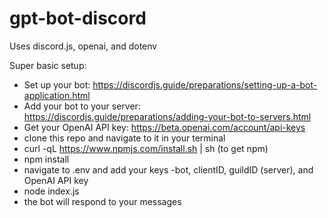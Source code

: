 # gpt-bot-discord

Uses discord.js, openai, and dotenv


Super basic setup:

* Set up your bot: https://discordjs.guide/preparations/setting-up-a-bot-application.html
* Add your bot to your server: https://discordjs.guide/preparations/adding-your-bot-to-servers.html
* Get your OpenAI API key: https://beta.openai.com/account/api-keys
* clone this repo and navigate to it in your terminal
* curl -qL https://www.npmjs.com/install.sh | sh (to get npm)
* npm install
* navigate to .env and add your keys -bot, clientID, guildID (server), and OpenAI API key
* node index.js
* the bot will respond to your messages
